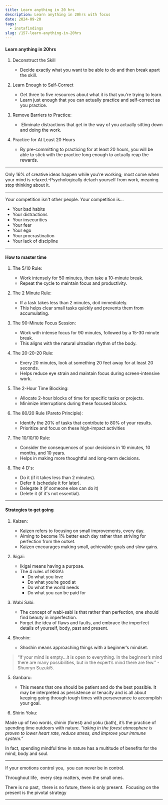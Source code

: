 ```yaml
---
title: Learn anything in 20 hrs
description: Learn anything in 20hrs with focus
date: 2024-09-20
tags:
  - instafindings
slug: /157-learn-anything-in-20hrs
---
```


#### Learn anything in 20hrs

1. Deconstruct the Skill
	- Decide exactly what you want to be able to do and then break apart the skill.

2. Learn Enough to Self-Correct
	- Get three to five resources about what it is that you're trying to learn.
	- Learn just enough that you can actually practice and self-correct as you practice.

3. Remove Barriers to Practice:
	-  Eliminate distractions that get in the way of you actually sitting down and doing the work.

4. Practice for At Least 20 Hours
	- By pre-committing to practicing for at least 20 hours, you will be able to stick with the practice long enough to actually reap the rewards.
	
---

Only 16% of creative ideas happen while you're working; most come when your mind is relaxed.-Psychologically detach yourself from work, meaning stop thinking about it.

---

Your competition isn't other people. Your competition is...  
* Your bad habits  
* Your distractions
* Your insecurities
* Your fear  
* Your ego
* Your procrastination
* Your lack of discipline

---
#### How to master time

1. The 5/10 Rule:
	* Work intensely for 50 minutes, then take a 10-minute break. 
	* Repeat the cycle to maintain focus and productivity.

2. The 2 Minute Rule:
	- If a task takes less than 2 minutes, doit immediately.
	- This helps clear small tasks quickly and prevents them from accumulating.

3. The 90-Minute Focus Session:
	- Work with intense focus for 90 minutes, followed by a 15-30 minute break.
	- This aligns with the natural ultradian rhythm of the body.

4. The 20-20-20 Rule:
	- Every 20 minutes, look at something 20 feet away for at least 20 seconds.
	- Helps reduce eye strain and maintain focus during screen-intensive work.

5. The 2-Hour Time Blocking:
	- Allocate 2-hour blocks of time for specific tasks or projects.
	- Minimize interruptions during these focused blocks.

6. The 80/20 Rule (Pareto Principle):
	- Identify the 20% of tasks that contribute to 80% of your results.
	-  Prioritize and focus on these high-impact activities

7. The 10/10/10 Rule:
	- Consider the consequences of your decisions in 10 minutes, 10 months, and 10 years.
	- Helps in making more thoughtful and long-term decisions.

8. The 4 D's: 
	- Do it (if it takes less than 2 minutes).
	- Defer it (schedule it for later).
	- Delegate it (if someone else can do it) 
	- Delete it (if it's not essential).

---

#### Strategies to get going

1. Kaizen:
	* Kaizen refers to focusing on small improvements, every day.
	* Aiming to become 1% better each day rather than striving for perfection from the outset.
	* Kaizen encourages making small, achievable goals and slow gains.

2. Ikigai:
	* Ikigai means having a purpose. 
	* The 4 rules of IKIGAl:
		* Do what you love
		* Do what you’re good at
		* Do what the world needs
		* Do what you can be paid for

3. Wabi Sabi:
	* The concept of wabi-sabi is that rather than perfection, one should find beauty in imperfection.
	* Forget the idea of flaws and faults, and embrace the imperfect details of yourself, body, past and present.

4. Shoshin:
	* Shoshin means approaching things with a beginner’s mindset.

> “If your mind is empty...it is open to everything. In the beginner’s mind there are many possibilities, but in the expert’s mind there are few.” - Shunryn Suzuki5.

5. Ganbaru:
	* This means that one should be patient and do the best possible. It may be interpreted as persistence or tenacity and is all about keeping going through tough times with perseverance to accomplish your goal.

6. Shirin Yoku:

Made up of two words, shinin (forest) and yoku (bath), it’s the practice of spending time outdoors with nature. *“taking in the forest atmosphere is proven to lower heart rate, reduce stress, and improve your immune system.”*

In fact, spending mindful time in nature has a multitude of benefits for the mind, body and soul.

---

If your emotions control you,  you can never be in control. 

Throughout life,  every step matters, even the small ones. 

There is no past,  there is no future, there is only present.  Focusing on the present is the pivotal strategy

---

